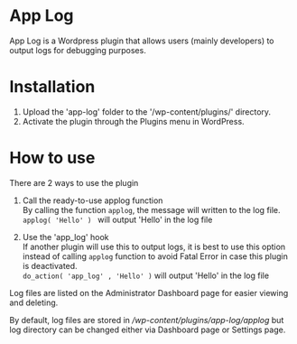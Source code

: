 # App Log
App Log is a Wordpress plugin that allows users (mainly developers) to output logs for debugging purposes.

# Installation
1.	Upload the 'app-log' folder to the '/wp-content/plugins/' directory.
2. Activate the plugin through the Plugins menu in WordPress.

# How to use
There are 2 ways to use the plugin
1. Call the ready-to-use applog function\
	By calling the function `applog`, the message will written to the log file.\
	`applog( 'Hello' ) ` will output 'Hello' in the log file

2. Use the 'app_log' hook\
	If another plugin will use this to output logs, it is best to use this option instead of calling `applog` function to avoid Fatal Error in case this plugin is deactivated.\
	`do_action( 'app_log' , 'Hello' )` will output 'Hello' in the log file

Log files are listed on the Administrator Dashboard page for easier viewing and deleting.

By default, log files are stored in */wp-content/plugins/app-log/applog* but log directory can be changed either via Dashboard page or Settings page.